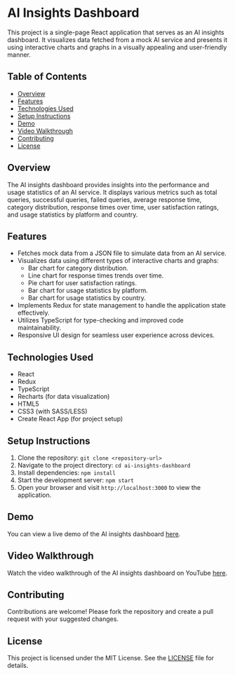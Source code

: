 # AI Insights Dashboard

This project is a single-page React application that serves as an AI insights dashboard. It visualizes data fetched from a mock AI service and presents it using interactive charts and graphs in a visually appealing and user-friendly manner.

## Table of Contents
- [Overview](#overview)
- [Features](#features)
- [Technologies Used](#technologies-used)
- [Setup Instructions](#setup-instructions)
- [Demo](#demo)
- [Video Walkthrough](#video-walkthrough)
- [Contributing](#contributing)
- [License](#license)

## Overview
The AI insights dashboard provides insights into the performance and usage statistics of an AI service. It displays various metrics such as total queries, successful queries, failed queries, average response time, category distribution, response times over time, user satisfaction ratings, and usage statistics by platform and country.

## Features
- Fetches mock data from a JSON file to simulate data from an AI service.
- Visualizes data using different types of interactive charts and graphs:
  - Bar chart for category distribution.
  - Line chart for response times trends over time.
  - Pie chart for user satisfaction ratings.
  - Bar chart for usage statistics by platform.
  - Bar chart for usage statistics by country.
- Implements Redux for state management to handle the application state effectively.
- Utilizes TypeScript for type-checking and improved code maintainability.
- Responsive UI design for seamless user experience across devices.

## Technologies Used
- React
- Redux
- TypeScript
- Recharts (for data visualization)
- HTML5
- CSS3 (with SASS/LESS)
- Create React App (for project setup)

## Setup Instructions
1. Clone the repository: `git clone <repository-url>`
2. Navigate to the project directory: `cd ai-insights-dashboard`
3. Install dependencies: `npm install`
4. Start the development server: `npm start`
5. Open your browser and visit `http://localhost:3000` to view the application.

## Demo
You can view a live demo of the AI insights dashboard [here](#).

## Video Walkthrough
Watch the video walkthrough of the AI insights dashboard on YouTube [here](#).

## Contributing
Contributions are welcome! Please fork the repository and create a pull request with your suggested changes.

## License
This project is licensed under the MIT License. See the [LICENSE](LICENSE) file for details.
